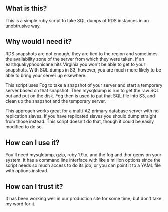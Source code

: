 What is this?
-------------

This is a simple ruby script to take SQL dumps of RDS instances in an unobtrusive way.

Why would I need it?
--------------------

RDS snapshots are not enough, they are tied to the region and sometimes the availability zone of the server from which they were taken. If an earthquakyphoonicane hits Virginia you won't be able to get to your snapshots. With SQL dumps in S3, however, you are much more likely to be able to bring your server up elsewhere.

This script uses Fog to take a snapshot of your server and start a temporary server based on that snapshot. Then mysqldump is run to get the raw SQL out and put on the disk. Fog then is used to put that SQL file into S3, and clean up the snapshot and the temporary server. 

This approach works great for a multi-AZ primary database server with no replication slaves. If you have replicated slaves you should dump straight from those instead. This script doesn't do that, though it could be easily modified to do so.

How can I use it?
-----------------

You'll need mysqldump, gzip, ruby 1.9.x, and the fog and thor gems on your system. It has a command line interface with like a million options since the script needs so much access to do its job, or you can point it to a YAML file with options instead.

How can I trust it?
-------------------

It has been working well in our production site for some time, but don't take my word for it.